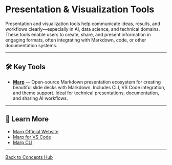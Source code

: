 # Presentation & Visualization Tools

Presentation and visualization tools help communicate ideas, results, and workflows clearly—especially in AI, data science, and technical domains. These tools enable users to create, share, and present information in engaging formats, often integrating with Markdown, code, or other documentation systems.

---

## 🛠️ Key Tools

- **[Marp](https://github.com/marp-team/marp)** — Open-source Markdown presentation ecosystem for creating beautiful slide decks with Markdown. Includes CLI, VS Code integration, and theme support. Ideal for technical presentations, documentation, and sharing AI workflows.

---

## 📖 Learn More

- [Marp Official Website](https://marp.app/)
- [Marp for VS Code](https://marketplace.visualstudio.com/items?itemName=marp-team.marp-vscode)
- [Marp CLI](https://github.com/marp-team/marp-cli)

---

[Back to Concepts Hub](./README.md)
